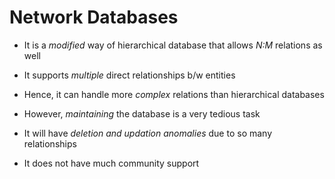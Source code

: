 # Network Databases

- It is a *modified* way of hierarchical database that allows *N:M* relations as
well

- It supports *multiple* direct relationships b/w entities

- Hence, it can handle more *complex* relations than hierarchical databases

- However, *maintaining* the database is a very tedious task

- It will have *deletion and updation anomalies* due to so many relationships

- It does not have much community support

